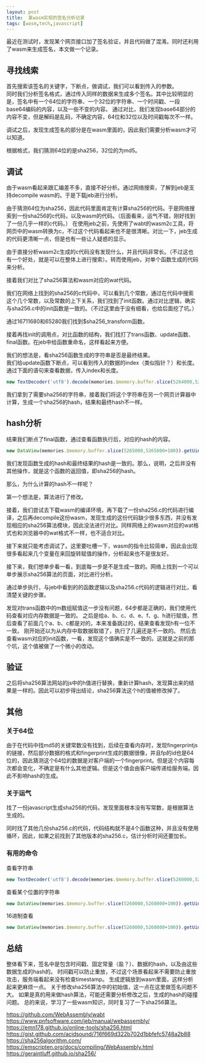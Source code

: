 ```yaml
---
layout: post
title:  某wasm实现的签名分析记录
tags: [wasm,tech,javascript]
---
```


最近在测试时，发现某个网页接口加了签名验证，并且代码做了混淆。同时还利用了wasm来生成签名，本文做一个记录。

## 寻找线索
首先搜索该签名的关键字，下断点，做调试，我们可以看到传入的参数。  
同时我们分析签名格式，通过传入同样的数据来生成多个签名。其中比较明显的是，签名中有一个64位的字符串、一个32位的字符串、一个时间戳、一段base64编码的内容，以及一些不变的内容。
通过对比，我们发现base64部分的内容不变，但是解码是乱码，不确定内容，64位和32位以及时间戳每次不一样。  

调试之后，发现生成签名的部分是在wasm里面的，因此我们需要分析wasm才可以知道。

根据格式，我们猜测64位的是sha256，32位的为md5。

## 调试
由于wasm看起来跟汇编差不多，直接不好分析。通过网络搜索，了解到jeb是支持decompile wasm的。于是下载jeb进行分析。

由于猜测64位为sha256，因此代码里面肯定有计算sha256的代码。于是网络搜索到一份sha256的c代码，以及wasm的代码。（后面看来，运气不错，刚好找到了一份几乎一样的c代码。）
在使用jeb之前，先使用了wabt的wasm2c工具，将网页中的wasm转换为c，不过这个代码看起来也不是很清晰。对比一下，jeb生成的代码更清晰一点，但是也有一些让人疑惑的显示。

由于直接分析wasm2c生成的c代码没有发现什么，并且代码非常长。（不过这也有一个好处，就是可以在整体上进行搜索）。转而使用jeb，对单个函数生成的代码来分析。

接着我们对比了sha256算法和wasm对应的wat代码。

我们在网络上找到的sha256的c代码中，可以看到几个常数，通过在代码中搜索这个几个常数，以及常数的上下关系，我们找到了init函数。通过对比逻辑，确实与sha256.c中的init函数是一致的。（不过这里由于没有细看，也给后面挖了坑。）

通过16711680和65280我们找到$sha256_transform函数。

接着再找init的调用点，对比函数的结构，我们找打了trans函数、update函数、final函数。在jeb中给函数重命名，这样看起来方便。

我们的想法是，看sha256函数生成的字符串是否是最终结果。  
我们给update函数下断点，可以看到传入的数据的index（类似指针？）和长度。
通过下面的语句来查看数据，传入index和长度。
```javascript
new TextDecoder('utf8').decode(memories.$memory.buffer.slice(5264000,5264000+800))
```
我们拿到了需要sha256的字符串，接着我们将这个字符串在另一个网页计算器中计算，生成一个sha256的hash，结果和最终hash不一样。  

## hash分析
结果我们断点了final函数，通过查看函数执行后，对应的hash的内容。
```javascript
new DataView(memories.$memory.buffer.slice(5265000,5265000+100)).getUint32(0).toString(16)
```
我们发现函数生成的hash和最终结果的hash是一致的。那么，说明，之后并没有其他操作，就是这个函数的返回值，即sha256的hash。

那么，为什么计算的hash不一样呢？

第一个想法是，算法进行了修改。

接着，我们尝试去下载wasm的编译环境，再下载了一份sha256.c的代码进行编译，之后再decompile这份wasm，发现生成的这份代码缺少很多东西，并没有发现相应的sha256算法模块，因此没法进行对比。同样网络上的wasm对应的wat格式也和浏览器中的wat格式不一样，也不适合对比。

接下来就只能考虑调试了。这里要吐槽一下，wasm的指令比较简单，因此会出现很多看起来几个变量在来回旋转赋值的操作，分析起来也不是很友好。

接下来，我们想单步看一看，到底每一步是不是生成一致的。网络上找到一个可以单步展示sha256算法的页面，对比进行分析。

通过单步执行，与jeb中看到的的函数逻辑以及sha256.c代码的逻辑进行对比，看清楚关键的步骤。

发现对trans函数中的m数组赋值这一步没有问题，64步都是正确的，我们使用代码查看对应内存数据是一致的。
之后是给a、b、c、d、e、f、g、h进行赋值，然后查看了前面几个a、b、c都是对的，本来准备跳过的，结果查看发现h有一位不一致。
刚开始还以为从内存中取数据取错了，执行了几遍还是不一致的。
然后去查看wasm对应的init函数，一看，发现这个值确实是不一致的。这就是之前的那个坑，这个值被做了一个微小的改动。

## 验证
之后将sha256算法网站的js中的h值进行替换，重新计算hash，发现算出来的结果是一样的。因此可以初步得出结论，sha256算法这个h的值被修改掉了。

## 其他
### 关于64位
由于在代码中找md5的关键常数没有找到，后续在查看内存时，发现fingerprintjs的链接，然后部分数据的格式和fingerprint生成的数据很像，并且fp的id也是64位的，因此猜测这个64位的数据是对客户端的一个fingerprint。但是这个内容每次都会变化，不确定是有什么其他逻辑。但是这个值会由客户端传递给服务端。因此不影响hash的生成。

### 关于运气
找了一份javascript生成sha256的代码，发现里面根本没有写常数，是根据算法生成的。

同时找了其他几份sha256.c的代码，代码结构就不是4个函数这种，并且没有使用循环，因此，如果之前找到了其他版本的sha256.c，估计分析时间还要加长。

### 有用的命令
查看字符串
```javascript
new TextDecoder('utf8').decode(memories.$memory.buffer.slice(5260000,5260000+100))
```
查看某个位置的字符串
```javascript
new DataView(memories.$memory.buffer.slice(5260000,5260000+100)).getUint32(0)
```
16进制查看
```javascript
new DataView(memories.$memory.buffer.slice(5260000,5260000+100)).getUint32(0).toString(16)
```

## 总结
整体看下来，签名中是包含时间戳、固定常量（盐？）、数据的hash，以及由这些数据生成的hash的。
时间戳可以防止重放，不过这个场景看起来不需要防止重放攻击，服务端看起来没有检查timestamp。
生成逻辑放到wasm里面，这样分析起来更麻烦一点。
关于修改sha256算法中的初始值，这一点在这里做签名问题不大。
如果是真的用来做hash算法，可能还需要分析修改之后，生成的hash的碰撞问题。
总的来说，学习了一些wasm知识，同时复习了一下sha256算法。

https://github.com/WebAssembly/wabt
https://www.pnfsoftware.com/jeb/manual/webassembly/
https://emn178.github.io/online-tools/sha256.html
https://gist.github.com/acidsound/716f669d322b702d1bbfefc5748a2b88
https://sha256algorithm.com/
https://emscripten.org/docs/compiling/WebAssembly.html
https://geraintluff.github.io/sha256/